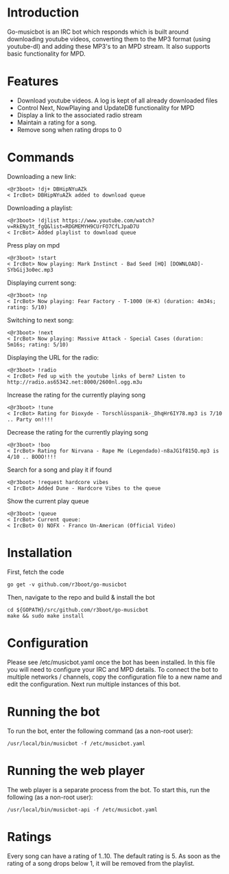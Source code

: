 # Introduction
Go-musicbot is an IRC bot which responds which  is built around
downloading youtube videos, converting them to the MP3 format (using
youtube-dl) and adding these MP3's to an MPD stream. It also supports
basic functionality for MPD.

# Features
* Download youtube videos. A log is kept of all already downloaded files
* Control Next, NowPlaying and UpdateDB functionality for MPD
* Display a link to the associated radio stream
* Maintain a rating for a song.
* Remove song when rating drops to 0

# Commands
Downloading a new link:
~~~~
<@r3boot> !dj+ DBHipNYuAZk
< IrcBot> DBHipNYuAZk added to download queue
~~~~

Downloading a playlist:
~~~~
<@r3boot> !djlist https://www.youtube.com/watch?v=RkENy3t_fgQ&list=RDGMEMYH9CUrFO7CfLJpaD7U
< IrcBot> Added playlist to download queue
~~~~

Press play on mpd
~~~~
<@r3boot> !start
< IrcBot> Now playing: Mark Instinct - Bad Seed [HQ] [DOWNLOAD]-SYbGij3o0ec.mp3
~~~~

Displaying current song:
~~~~
<@r3boot> !np
< IrcBot> Now playing: Fear Factory - T-1000 (H-K) (duration: 4m34s; rating: 5/10)
~~~~

Switching to next song:
~~~~
<@r3boot> !next
< IrcBot> Now playing: Massive Attack - Special Cases (duration: 5m16s; rating: 5/10)
~~~~

Displaying the URL for the radio:
~~~~
<@r3boot> !radio
< IrcBot> Fed up with the youtube links of berm? Listen to http://radio.as65342.net:8000/2600nl.ogg.m3u
~~~~

Increase the rating for the currently playing song
~~~~
<@r3boot> !tune
< IrcBot> Rating for Dioxyde - Torschlüsspanik-_DhqHr6IY78.mp3 is 7/10 .. Party on!!!!
~~~~

Decrease the rating for the currently playing song
~~~~
<@r3boot> !boo
< IrcBot> Rating for Nirvana - Rape Me (Legendado)-n8aJG1f815Q.mp3 is 4/10 .. BOOO!!!!
~~~~

Search for a song and play it if found
~~~~
<@r3boot> !request hardcore vibes
< IrcBot> Added Dune - Hardcore Vibes to the queue
~~~~

Show the current play queue
~~~~
<@r3boot> !queue
< IrcBot> Current queue:
< IrcBot> 0) NOFX - Franco Un-American (Official Video)
~~~~

# Installation
First, fetch the code
~~~~
go get -v github.com/r3boot/go-musicbot
~~~~

Then, navigate to the repo and build & install the bot
~~~~
cd ${GOPATH}/src/github.com/r3boot/go-musicbot
make && sudo make install
~~~~

# Configuration
Please see /etc/musicbot.yaml once the bot has been installed. In this
file you will need to configure your IRC and MPD details. To connect
the bot to multiple networks / channels, copy the configuration file
to a new name and edit the configuration. Next run multiple instances
of this bot.

# Running the bot
To run the bot, enter the following command (as a non-root user):
~~~~
/usr/local/bin/musicbot -f /etc/musicbot.yaml
~~~~

# Running the web player
The web player is a separate process from the bot. To start this, run the following (as a non-root user):
~~~~
/usr/local/bin/musicbot-api -f /etc/musicbot.yaml
~~~~

# Ratings
Every song can have a rating of 1..10. The default rating is 5. As soon
as the rating of a song drops below 1, it will be removed from the
playlist.
